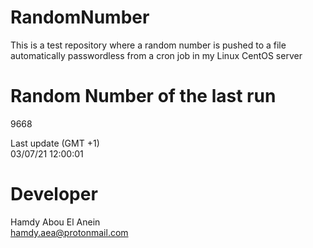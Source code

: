 # RandomNumber    
This is a test repository where a random number is pushed to a file automatically passwordless from a cron job in my Linux CentOS server    
# Random Number of the last run   
9668
      
Last update (GMT +1)    
03/07/21 12:00:01
# Developer    
Hamdy Abou El Anein   
hamdy.aea@protonmail.com
